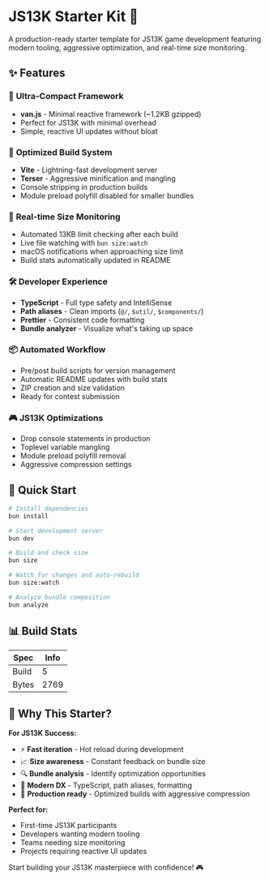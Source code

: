 # JS13K Starter Kit 🚀

A production-ready starter template for JS13K game development featuring modern tooling, aggressive optimization, and real-time size monitoring.

## ✨ Features

### 🎯 **Ultra-Compact Framework**
- **van.js** - Minimal reactive framework (~1.2KB gzipped)
- Perfect for JS13K with minimal overhead
- Simple, reactive UI updates without bloat

### 🔧 **Optimized Build System**
- **Vite** - Lightning-fast development server
- **Terser** - Aggressive minification and mangling
- Console stripping in production builds
- Module preload polyfill disabled for smaller bundles

### 📏 **Real-time Size Monitoring**
- Automated 13KB limit checking after each build
- Live file watching with `bun size:watch`
- macOS notifications when approaching size limit
- Build stats automatically updated in README

### 🛠️ **Developer Experience**
- **TypeScript** - Full type safety and IntelliSense
- **Path aliases** - Clean imports (`@/`, `$util/`, `$components/`)
- **Prettier** - Consistent code formatting
- **Bundle analyzer** - Visualize what's taking up space

### 📦 **Automated Workflow**
- Pre/post build scripts for version management
- Automatic README updates with build stats
- ZIP creation and size validation
- Ready for contest submission

### 🎮 **JS13K Optimizations**
- Drop console statements in production
- Toplevel variable mangling
- Module preload polyfill removal
- Aggressive compression settings

## 🚀 Quick Start

```bash
# Install dependencies
bun install

# Start development server
bun dev

# Build and check size
bun size

# Watch for changes and auto-rebuild
bun size:watch

# Analyze bundle composition
bun analyze
```

## 📊 Build Stats

| Spec  | Info                |
| ----- | ------------------- |
| Build | <!-- BUILD -->5     |
| Bytes | <!-- BYTES -->2769 |

## 🎯 Why This Starter?

**For JS13K Success:**
- ⚡ **Fast iteration** - Hot reload during development
- 📈 **Size awareness** - Constant feedback on bundle size
- 🔍 **Bundle analysis** - Identify optimization opportunities
- 🎨 **Modern DX** - TypeScript, path aliases, formatting
- 📱 **Production ready** - Optimized builds with aggressive compression

**Perfect for:**
- First-time JS13K participants
- Developers wanting modern tooling
- Teams needing size monitoring
- Projects requiring reactive UI updates

Start building your JS13K masterpiece with confidence! 🎮


